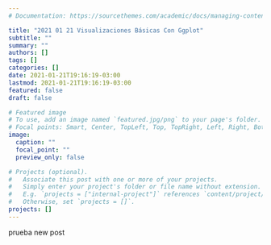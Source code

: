 ```yaml
---
# Documentation: https://sourcethemes.com/academic/docs/managing-content/

title: "2021 01 21 Visualizaciones Básicas Con Ggplot"
subtitle: ""
summary: ""
authors: []
tags: []
categories: []
date: 2021-01-21T19:16:19-03:00
lastmod: 2021-01-21T19:16:19-03:00
featured: false
draft: false

# Featured image
# To use, add an image named `featured.jpg/png` to your page's folder.
# Focal points: Smart, Center, TopLeft, Top, TopRight, Left, Right, BottomLeft, Bottom, BottomRight.
image:
  caption: ""
  focal_point: ""
  preview_only: false

# Projects (optional).
#   Associate this post with one or more of your projects.
#   Simply enter your project's folder or file name without extension.
#   E.g. `projects = ["internal-project"]` references `content/project/deep-learning/index.md`.
#   Otherwise, set `projects = []`.
projects: []
---
```

prueba new post
